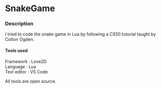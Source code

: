 # SnakeGame
  
### Description  
  
I tried to code the snake game in Lua by following a CS50 tutorial taught by Colton Ogden.  
  
#### Tools used
  
Framework   : Love2D  
Language    : Lua  
Text editor : VS Code  
  
All tools are open source.  
  
